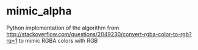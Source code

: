 mimic_alpha
===========

Python implementation of the algorithm from http://stackoverflow.com/questions/2049230/convert-rgba-color-to-rgb?rq=1 to mimic RGBA colors with RGB